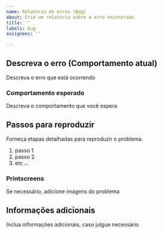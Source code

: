 ```yaml
---
name: Relatório de erros (Bug)
about: Crie um relatório sobre o erro encontrado
title: ''
labels: bug
assignees: ''

---
```


## Descreva o erro (Comportamento atual)

Descreva o erro que está ocorrendo

### Comportamento esperado

Descreva o comportamento que você espera

## Passos para reproduzir

Forneça etapas detalhadas para reproduzir o problema.

1. passo 1
2. passo 2
3. etc ...

### Printscreens
Se necessário, adicione imagens do problema

## Informações adicionais
Inclua informações adicionais, caso julgue necessário

